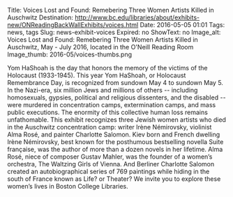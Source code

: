 Title: Voices Lost and Found: Remebering Three Women Artists Killed in Auschwitz
Destination: http://www.bc.edu/libraries/about/exhibits-new/ONReadingBackWallExhibits/voices.html
Date: 2016-05-05 01:01 
Tags: news, tags 
Slug: news-exhibit-voices
Expired: no
ShowText: no
Image_alt: Voices Lost and Found: Remebering Three Women Artists Killed in Auschwitz, May - July 2016, located in the O'Neill Reading Room
Image_thumb: 2016-05/voices-thumbs.png

Yom HaShoah is the day that honors the memory of the victims of the Holocaust (1933-1945).  This year Yom HaShoah, or Holocaust Remembrance Day, is recognized from sundown May 4 to sundown May 5. In the Nazi-era, six million Jews and millions of others -- including homosexuals, gypsies, political and religious dissenters, and the disabled -- were murdered in concentration camps, extermination camps, and mass public executions.  The enormity of this collective human loss remains unfathomable. This exhibit recognizes three Jewish women artists who died in the Auschwitz concentration camp: writer Irène Némirovsky, violinist Alma Rosé, and painter Charlotte Salomon.  Kiev born and French dwelling Irène Némirovsky, best known for the posthumous bestselling novella Suite française, was the author of more than a dozen novels in her lifetime.  Alma Rosé, niece of composer Gustav Mahler, was the founder of a women’s orchestra, The Waltzing Girls of Vienna.  And Berliner Charlotte Salomon created an autobiographical series of 769 paintings while hiding in the south of France known as Life? or Theater? We invite you to explore these women’s lives in Boston College Libraries.

<!-- USEFUL CUT AND PASTE STUFF.

<img src="/theme/img/news/201X-XX/XXXX.png" alt="words" class="float_left">

<img src="/theme/img/news/201X-XX/XXXX.png" alt="words" class="float_right">

<a href="#" target="_blank">

-->